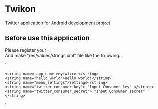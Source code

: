 # Twikon

Twitter application for Android development project.

## Before use this application
Please register your   
And make "res/values/strings.xml" file like the following...   

`<?xml version="1.0" encoding="utf-8"?>
<resources>

    <string name="app_name">MyTwitter</string>
    <string name="hello_world">Hello world!</string>
    <string name="menu_settings">Settings</string>
    <string name="twitter_consumer_key"> "Input Consumer key" </string>
    <string name="twitter_consumer_secret"> "Input Consumer secret" </string>

</resources>`


